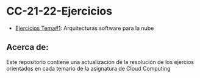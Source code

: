 # CC-21-22-Ejercicios

- [Ejercicios Tema#1](https://github.com/ccvaillant1992/CC-21-22-Ejercicios/blob/master/docs/Ejercicios-Tema1.md): Arquitecturas software para la nube

## Acerca de:
Este repositorio contiene una actualización de la resolución de los ejercios orientados en cada temario de la asignatura de Cloud Computing

